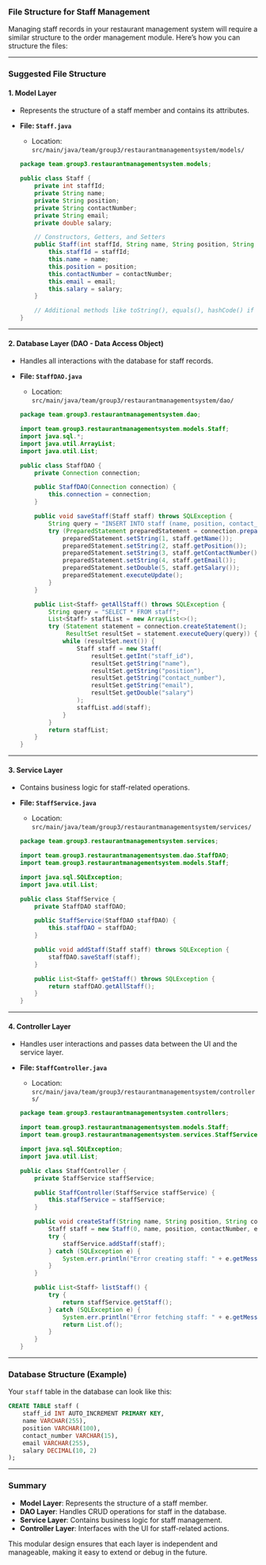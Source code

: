 ### **File Structure for Staff Management**

Managing staff records in your restaurant management system will require a similar structure to the order management module. Here’s how you can structure the files:

---

### **Suggested File Structure**

#### 1. **Model Layer**
- Represents the structure of a staff member and contains its attributes.
- **File: `Staff.java`**
    - Location: `src/main/java/team/group3/restaurantmanagementsystem/models/`

   ```java
   package team.group3.restaurantmanagementsystem.models;

   public class Staff {
       private int staffId;
       private String name;
       private String position;
       private String contactNumber;
       private String email;
       private double salary;

       // Constructors, Getters, and Setters
       public Staff(int staffId, String name, String position, String contactNumber, String email, double salary) {
           this.staffId = staffId;
           this.name = name;
           this.position = position;
           this.contactNumber = contactNumber;
           this.email = email;
           this.salary = salary;
       }

       // Additional methods like toString(), equals(), hashCode() if necessary
   }
   ```

---

#### 2. **Database Layer (DAO - Data Access Object)**
- Handles all interactions with the database for staff records.
- **File: `StaffDAO.java`**
    - Location: `src/main/java/team/group3/restaurantmanagementsystem/dao/`

   ```java
   package team.group3.restaurantmanagementsystem.dao;

   import team.group3.restaurantmanagementsystem.models.Staff;
   import java.sql.*;
   import java.util.ArrayList;
   import java.util.List;

   public class StaffDAO {
       private Connection connection;

       public StaffDAO(Connection connection) {
           this.connection = connection;
       }

       public void saveStaff(Staff staff) throws SQLException {
           String query = "INSERT INTO staff (name, position, contact_number, email, salary) VALUES (?, ?, ?, ?, ?)";
           try (PreparedStatement preparedStatement = connection.prepareStatement(query)) {
               preparedStatement.setString(1, staff.getName());
               preparedStatement.setString(2, staff.getPosition());
               preparedStatement.setString(3, staff.getContactNumber());
               preparedStatement.setString(4, staff.getEmail());
               preparedStatement.setDouble(5, staff.getSalary());
               preparedStatement.executeUpdate();
           }
       }

       public List<Staff> getAllStaff() throws SQLException {
           String query = "SELECT * FROM staff";
           List<Staff> staffList = new ArrayList<>();
           try (Statement statement = connection.createStatement();
                ResultSet resultSet = statement.executeQuery(query)) {
               while (resultSet.next()) {
                   Staff staff = new Staff(
                       resultSet.getInt("staff_id"),
                       resultSet.getString("name"),
                       resultSet.getString("position"),
                       resultSet.getString("contact_number"),
                       resultSet.getString("email"),
                       resultSet.getDouble("salary")
                   );
                   staffList.add(staff);
               }
           }
           return staffList;
       }
   }
   ```

---

#### 3. **Service Layer**
- Contains business logic for staff-related operations.
- **File: `StaffService.java`**
    - Location: `src/main/java/team/group3/restaurantmanagementsystem/services/`

   ```java
   package team.group3.restaurantmanagementsystem.services;

   import team.group3.restaurantmanagementsystem.dao.StaffDAO;
   import team.group3.restaurantmanagementsystem.models.Staff;

   import java.sql.SQLException;
   import java.util.List;

   public class StaffService {
       private StaffDAO staffDAO;

       public StaffService(StaffDAO staffDAO) {
           this.staffDAO = staffDAO;
       }

       public void addStaff(Staff staff) throws SQLException {
           staffDAO.saveStaff(staff);
       }

       public List<Staff> getStaff() throws SQLException {
           return staffDAO.getAllStaff();
       }
   }
   ```

---

#### 4. **Controller Layer**
- Handles user interactions and passes data between the UI and the service layer.
- **File: `StaffController.java`**
    - Location: `src/main/java/team/group3/restaurantmanagementsystem/controllers/`

   ```java
   package team.group3.restaurantmanagementsystem.controllers;

   import team.group3.restaurantmanagementsystem.models.Staff;
   import team.group3.restaurantmanagementsystem.services.StaffService;

   import java.sql.SQLException;
   import java.util.List;

   public class StaffController {
       private StaffService staffService;

       public StaffController(StaffService staffService) {
           this.staffService = staffService;
       }

       public void createStaff(String name, String position, String contactNumber, String email, double salary) {
           Staff staff = new Staff(0, name, position, contactNumber, email, salary);
           try {
               staffService.addStaff(staff);
           } catch (SQLException e) {
               System.err.println("Error creating staff: " + e.getMessage());
           }
       }

       public List<Staff> listStaff() {
           try {
               return staffService.getStaff();
           } catch (SQLException e) {
               System.err.println("Error fetching staff: " + e.getMessage());
               return List.of();
           }
       }
   }
   ```

---

### **Database Structure (Example)**
Your `staff` table in the database can look like this:
```sql
CREATE TABLE staff (
    staff_id INT AUTO_INCREMENT PRIMARY KEY,
    name VARCHAR(255),
    position VARCHAR(100),
    contact_number VARCHAR(15),
    email VARCHAR(255),
    salary DECIMAL(10, 2)
);
```

---

### **Summary**
- **Model Layer**: Represents the structure of a staff member.
- **DAO Layer**: Handles CRUD operations for staff in the database.
- **Service Layer**: Contains business logic for staff management.
- **Controller Layer**: Interfaces with the UI for staff-related actions.

This modular design ensures that each layer is independent and manageable, making it easy to extend or debug in the future.